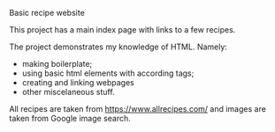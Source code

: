 Basic recipe website

This project has a main index page with links to a few recipes.

The project demonstrates my knowledge of HTML. Namely:
 - making boilerplate;
 - using basic html elements with according tags;
 - creating and linking webpages
 - other miscelaneous stuff.

 All recipes are taken from https://www.allrecipes.com/ and images are taken from Google image search.
